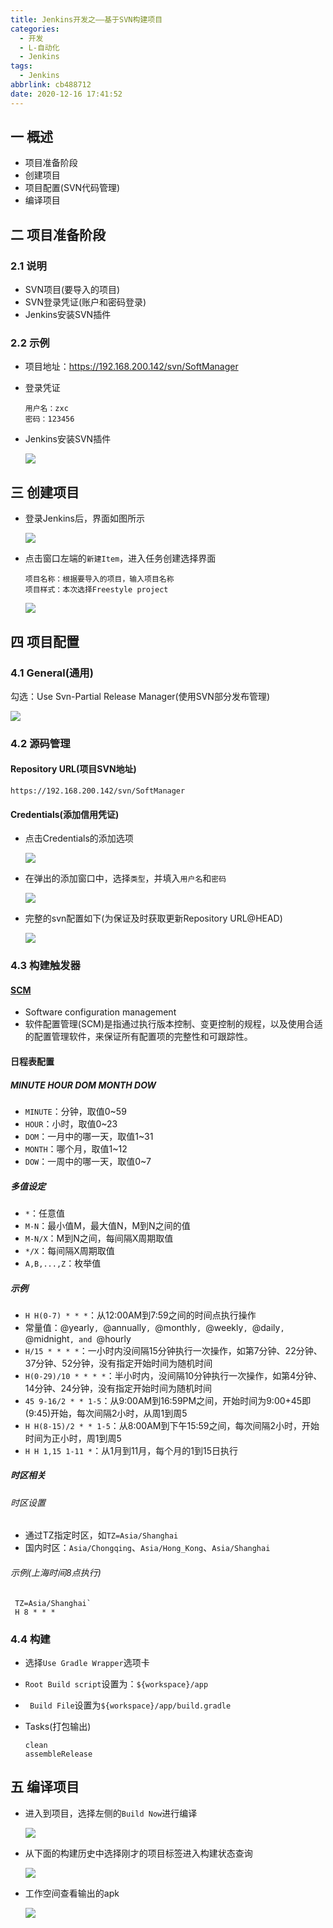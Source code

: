 ```yaml
---
title: Jenkins开发之——基于SVN构建项目
categories:
  - 开发
  - L-自动化
  - Jenkins
tags:
  - Jenkins
abbrlink: cb488712
date: 2020-12-16 17:41:52
---
```

## 一 概述

* 项目准备阶段
* 创建项目
* 项目配置(SVN代码管理)
* 编译项目

<!--more-->

## 二 项目准备阶段

### 2.1 说明

* SVN项目(要导入的项目)
* SVN登录凭证(账户和密码登录)
* Jenkins安装SVN插件

### 2.2 示例

* 项目地址：https://192.168.200.142/svn/SoftManager

* 登录凭证

  ```
  用户名：zxc
  密码：123456
  ```
  
* Jenkins安装SVN插件

  ![][1]
## 三 创建项目

* 登录Jenkins后，界面如图所示

  ![][2]
  
* 点击窗口左端的`新建Item`，进入任务创建选择界面

  ```
  项目名称：根据要导入的项目，输入项目名称
  项目样式：本次选择Freestyle project
  ```
  
  ![][3]

## 四 项目配置

### 4.1 General(通用)

勾选：Use Svn-Partial Release Manager(使用SVN部分发布管理)

![][4]

### 4.2 源码管理

#### Repository URL(项目SVN地址)

```
https://192.168.200.142/svn/SoftManager
```

#### Credentials(添加信用凭证)

* 点击Credentials的添加选项

  ![][5]
  
* 在弹出的添加窗口中，选择`类型`，并填入`用户名`和`密码`

  ![][6]
  
* 完整的svn配置如下(为保证及时获取更新Repository URL@HEAD)

  ![][7]
### 4.3 构建触发器

#### [SCM][21]

* Software configuration management 
* 软件配置管理(SCM)是指通过执行版本控制、变更控制的规程，以及使用合适的配置管理软件，来保证所有配置项的完整性和可跟踪性。

#### 日程表配置

##### MINUTE HOUR DOM MONTH DOW

* `MINUTE`：分钟，取值0~59
* `HOUR`：小时，取值0~23
* `DOM`：一月中的哪一天，取值1~31
* `MONTH`：哪个月，取值1~12
* `DOW`：一周中的哪一天，取值0~7

##### 多值设定

* `*`：任意值
* `M-N`：最小值M，最大值N，M到N之间的值
* `M-N/X`：M到N之间，每间隔X周期取值
* `*/X`：每间隔X周期取值
* `A,B,...,Z`：枚举值

##### 示例

* `H H(0-7) * * *`：从12:00AM到7:59之间的时间点执行操作
* 常量值：@yearly`, `@annually`, `@monthly`, `@weekly`, `@daily`, `@midnight`, and `@hourly
* `H/15 * * * *`：一小时内没间隔15分钟执行一次操作，如第7分钟、22分钟、37分钟、52分钟，没有指定开始时间为随机时间
* `H(0-29)/10 * * * *`：半小时内，没间隔10分钟执行一次操作，如第4分钟、14分钟、24分钟，没有指定开始时间为随机时间
* `45 9-16/2 * * 1-5`：从9:00AM到16:59PM之间，开始时间为9:00+45即(9:45)开始，每次间隔2小时，从周1到周5
* `H H(8-15)/2 * * 1-5`：从8:00AM到下午15:59之间，每次间隔2小时，开始时间为正小时，周1到周5
* `H H 1,15 1-11 *`：从1月到11月，每个月的1到15日执行

##### 时区相关
###### 时区设置

* 通过TZ指定时区，如`TZ=Asia/Shanghai`
* 国内时区：`Asia/Chongqing`、`Asia/Hong_Kong`、`Asia/Shanghai`

###### 示例(上海时间8点执行)

```
 TZ=Asia/Shanghai`
 H 8 * * *
```

### 4.4 构建

* 选择`Use Gradle Wrapper`选项卡

* `Root Build script`设置为：`${workspace}/app`

* ` Build File`设置为`${workspace}/app/build.gradle`

* Tasks(打包输出)

  ```
  clean
  assembleRelease
  ```

## 五 编译项目

* 进入到项目，选择左侧的`Build Now`进行编译

  ![][8]
  
* 从下面的构建历史中选择刚才的项目标签进入构建状态查询

  ![][9]
  
* 工作空间查看输出的apk

  ![][10]


[1]:https://fastly.jsdelivr.net/gh/PGzxc/CDN@master/blog-jenkins/jenkins-svn-plugin-svn-install.png
[2]:https://fastly.jsdelivr.net/gh/PGzxc/CDN@master/blog-jenkins/jenkins-svn-login-main-board.png
[3]:https://fastly.jsdelivr.net/gh/PGzxc/CDN@master/blog-jenkins/jenkins-svn-create-freestyle-project.png
[4]:https://fastly.jsdelivr.net/gh/PGzxc/CDN@master/blog-jenkins/jenkins-svn-general-select.png
[5]:https://fastly.jsdelivr.net/gh/PGzxc/CDN@master/blog-jenkins/jenkins-svn-credentials-add.png
[6]:https://fastly.jsdelivr.net/gh/PGzxc/CDN@master/blog-jenkins/jenkins-svn-credentials-username-password.png
[7]:https://fastly.jsdelivr.net/gh/PGzxc/CDN@master/blog-jenkins/jenkins-svn-source-subversion-config.png
[8]:https://fastly.jsdelivr.net/gh/PGzxc/CDN@master/blog-jenkins/jenkins-project-build-now.png
[9]:https://fastly.jsdelivr.net/gh/PGzxc/CDN@master/blog-jenkins/jenkins-build-tag-view.png
[10]:https://fastly.jsdelivr.net/gh/PGzxc/CDN@master/blog-jenkins/jenkins-build-output-apk.png




[21]:https://baike.baidu.com/item/scm/2039966?fr=aladdin